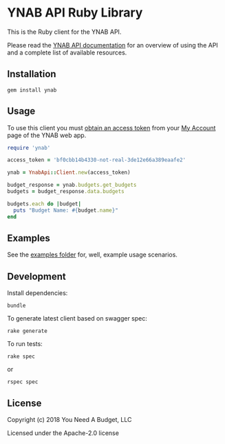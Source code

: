 # YNAB API Ruby Library

This is the Ruby client for the YNAB API.

Please read the [YNAB API documentation](https://api.youneedabudget.com) for an
overview of using the API and a complete list of available resources.

## Installation

```
gem install ynab
```

## Usage

To use this client you must
[obtain an access token](https://api.youneedabudget.com/#authentication) from
your [My Account](https://app.youneedabudget.com/settings) page of the YNAB web
app.

```ruby
require 'ynab'

access_token = 'bf0cbb14b4330-not-real-3de12e66a389eaafe2'

ynab = YnabApi::Client.new(access_token)

budget_response = ynab.budgets.get_budgets
budgets = budget_response.data.budgets

budgets.each do |budget|
  puts "Budget Name: #{budget.name}"
end
```

## Examples

See the [examples folder](https://github.com/ynab/ynab-sdk-ruby/tree/master/examples) for, well, example usage scenarios.

## Development
Install dependencies:

```
bundle
```

To generate latest client based on swagger spec:

```
rake generate
```

To run tests:

```
rake spec
```

or

```
rspec spec
```

## License

Copyright (c) 2018 You Need A Budget, LLC

Licensed under the Apache-2.0 license
